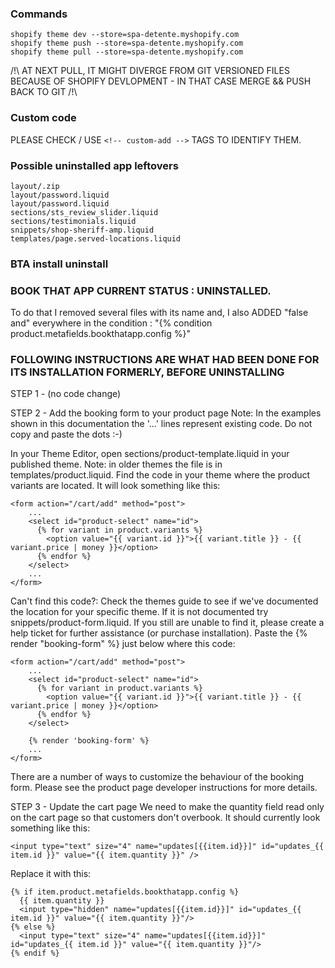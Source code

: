 ### Commands

```
shopify theme dev --store=spa-detente.myshopify.com
shopify theme push --store=spa-detente.myshopify.com
shopify theme pull --store=spa-detente.myshopify.com
```

 /!\ AT NEXT PULL, IT MIGHT DIVERGE FROM GIT VERSIONED FILES BECAUSE 
 OF SHOPIFY DEVLOPMENT - IN THAT CASE MERGE && PUSH BACK TO GIT /!\


### Custom code
PLEASE CHECK / USE `<!-- custom-add -->` TAGS TO IDENTIFY THEM.


### Possible uninstalled app leftovers

```
layout/.zip 
layout/password.liquid
layout/password.liquid 
sections/sts_review_slider.liquid 
sections/testimonials.liquid 
snippets/shop-sheriff-amp.liquid 
templates/page.served-locations.liquid
```


### BTA install uninstall

### BOOK THAT APP CURRENT STATUS : UNINSTALLED. 

To do that I removed several files with its name and,
I also ADDED "false and" everywhere in the condition : "{% condition product.metafields.bookthatapp.config %}"

### FOLLOWING INSTRUCTIONS ARE WHAT HAD BEEN DONE FOR ITS INSTALLATION FORMERLY, BEFORE UNINSTALLING 

STEP 1 - (no code change)

STEP 2 - Add the booking form to your product page
Note: In the examples shown in this documentation the '...' lines represent existing code. Do not copy and paste the dots :-)

In your Theme Editor, open sections/product-template.liquid in your published theme. Note: in older themes the file is in templates/product.liquid.
Find the code in your theme where the product variants are located. It will look something like this:

```
<form action="/cart/add" method="post">
    ...
    <select id="product-select" name="id">
      {% for variant in product.variants %}
        <option value="{{ variant.id }}">{{ variant.title }} - {{ variant.price | money }}</option>
      {% endfor %}
    </select>
    ...
</form>
```

Can't find this code?: Check the themes guide to see if we've documented the location for your specific theme. If it is not documented try snippets/product-form.liquid. If you still are unable to find it, please create a help ticket for further assistance (or purchase installation).
Paste the {% render "booking-form" %} just below where this code:

```
<form action="/cart/add" method="post">
    ...
    <select id="product-select" name="id">
      {% for variant in product.variants %}
        <option value="{{ variant.id }}">{{ variant.title }} - {{ variant.price | money }}</option>
      {% endfor %}
    </select>

    {% render 'booking-form' %}
    ...
</form>
```
There are a number of ways to customize the behaviour of the booking form. Please see the product page developer instructions for more details.



STEP 3 - Update the cart page
We need to make the quantity field read only on the cart page so that customers don't overbook. It should currently look something like this:
```
<input type="text" size="4" name="updates[{{item.id}}]" id="updates_{{ item.id }}" value="{{ item.quantity }}" />
```
Replace it with this:
```
{% if item.product.metafields.bookthatapp.config %}
  {{ item.quantity }}
  <input type="hidden" name="updates[{{item.id}}]" id="updates_{{ item.id }}" value="{{ item.quantity }}"/>
{% else %}
  <input type="text" size="4" name="updates[{{item.id}}]" id="updates_{{ item.id }}" value="{{ item.quantity }}"/>
{% endif %}
```
<!-- END BTA -->

